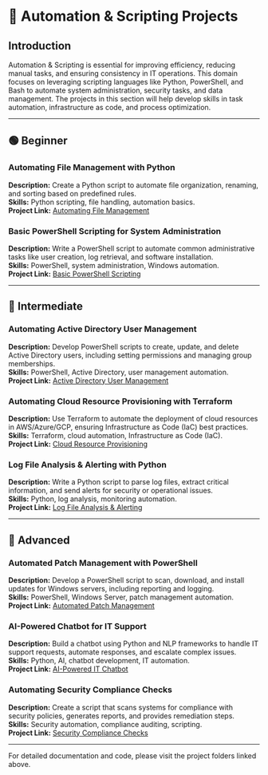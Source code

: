 # 🤖 Automation & Scripting Projects

## Introduction
Automation & Scripting is essential for improving efficiency, reducing manual tasks, and ensuring consistency in IT operations. This domain focuses on leveraging scripting languages like Python, PowerShell, and Bash to automate system administration, security tasks, and data management. The projects in this section will help develop skills in task automation, infrastructure as code, and process optimization.

---

## 🟢 Beginner

### Automating File Management with Python  
**Description:** Create a Python script to automate file organization, renaming, and sorting based on predefined rules.  
**Skills:** Python scripting, file handling, automation basics.  
**Project Link:** [Automating File Management](./projects/automation_scripting/automating_file_management)

### Basic PowerShell Scripting for System Administration  
**Description:** Write a PowerShell script to automate common administrative tasks like user creation, log retrieval, and software installation.  
**Skills:** PowerShell, system administration, Windows automation.  
**Project Link:** [Basic PowerShell Scripting](./projects/automation_scripting/basic_powershell_scripting)

---

## 🔵 Intermediate

### Automating Active Directory User Management  
**Description:** Develop PowerShell scripts to create, update, and delete Active Directory users, including setting permissions and managing group memberships.  
**Skills:** PowerShell, Active Directory, user management automation.  
**Project Link:** [Active Directory User Management](./projects/automation_scripting/ad_user_management)

### Automating Cloud Resource Provisioning with Terraform  
**Description:** Use Terraform to automate the deployment of cloud resources in AWS/Azure/GCP, ensuring Infrastructure as Code (IaC) best practices.  
**Skills:** Terraform, cloud automation, Infrastructure as Code (IaC).  
**Project Link:** [Cloud Resource Provisioning](./projects/automation_scripting/cloud_provisioning_terraform)

### Log File Analysis & Alerting with Python  
**Description:** Write a Python script to parse log files, extract critical information, and send alerts for security or operational issues.  
**Skills:** Python, log analysis, monitoring automation.  
**Project Link:** [Log File Analysis & Alerting](./projects/automation_scripting/log_analysis_alerting)

---

## 🔴 Advanced

### Automated Patch Management with PowerShell  
**Description:** Develop a PowerShell script to scan, download, and install updates for Windows servers, including reporting and logging.  
**Skills:** PowerShell, Windows Server, patch management automation.  
**Project Link:** [Automated Patch Management](./projects/automation_scripting/patch_management_powershell)

### AI-Powered Chatbot for IT Support  
**Description:** Build a chatbot using Python and NLP frameworks to handle IT support requests, automate responses, and escalate complex issues.  
**Skills:** Python, AI, chatbot development, IT automation.  
**Project Link:** [AI-Powered IT Chatbot](./projects/automation_scripting/ai_it_chatbot)

### Automating Security Compliance Checks  
**Description:** Create a script that scans systems for compliance with security policies, generates reports, and provides remediation steps.  
**Skills:** Security automation, compliance auditing, scripting.  
**Project Link:** [Security Compliance Checks](./projects/automation_scripting/security_compliance_checks)

---

For detailed documentation and code, please visit the project folders linked above.
